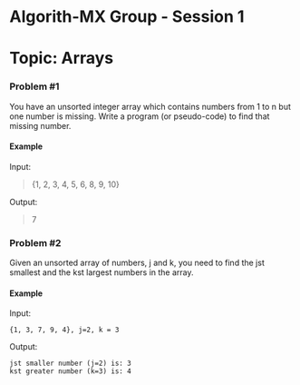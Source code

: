 # Algorith-MX Group - Session 1
# Topic: Arrays

### Problem #1

You have an unsorted integer array which contains numbers from 1 to n but one number is missing.
Write a program (or pseudo-code) to find that missing number.

#### Example

Input:

> {1, 2, 3, 4, 5, 6, 8, 9, 10}

Output:
> 7


### Problem #2

Given an unsorted array of numbers, j and k, you need to find the jst smallest and the kst largest numbers in the array. 

#### Example

Input:

```
{1, 3, 7, 9, 4}, j=2, k = 3
```

Output:

```
jst smaller number (j=2) is: 3
kst greater number (k=3) is: 4
```
